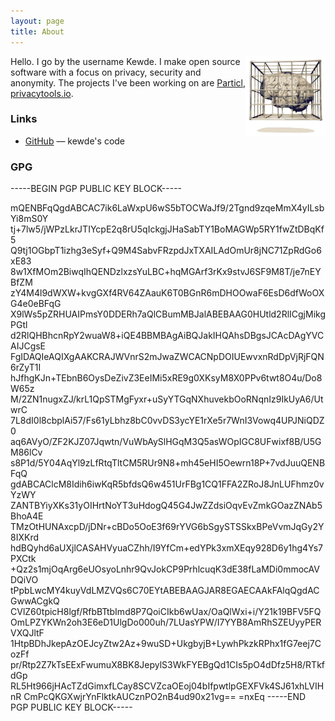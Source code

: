 ```yaml
---
layout: page
title: About
---
```


<img src="portrait.jpg" class="profile-picture" width="128" align="right">

Hello. I go by the username Kewde.
I make open source software with a focus on 
privacy, security and anonymity.
The projects I've been working on are 
[Particl](https://particl.io),
[privacytools.io](https://privacytools.io).



### Links

- [GitHub](https://github.com/kewde) — kewde's code

### GPG

-----BEGIN PGP PUBLIC KEY BLOCK-----

mQENBFqQgdABCAC7ik6LaWxpU6wS5bTOCWaJf9/2Tgnd9zqeMmX4yILsbYi8mS0Y
tj+7lw5/jWPzLkrJTIYcpE2q8rU5qIckgjJHaSabTY1BoMAGWp5RY1fwZtDBqKf5
Q9tj1OGbpT1izhg3eSyf+Q9M4SabvFRzpdJxTXAILAdOmUr8jNC71ZpRdGo6xE83
8w1XfMOm2BiwqIhQENDzlxzsYuLBC+hqMGArf3rKx9stvJ6SF9M8T/je7nEYBfZM
zY4M4l9dWXW+kvgGXf4RV64ZAauK6T0BGnR6mDHOOwaF6EsD6dfWoOXG4e0eBFqG
X9lWs5pZRHUAIPmsY0DDERh7aQlCBumMBJalABEBAAG0HUtld2RlICgjMikgPGtl
d2RlQHBhcnRpY2wuaW8+iQE4BBMBAgAiBQJakIHQAhsDBgsJCAcDAgYVCAIJCgsE
FgIDAQIeAQIXgAAKCRAJWVnrS2mJwaZWCACNpDOIUEwvxnRdDpVjRjFQN6rZyT1I
hJfhgKJn+TEbnB6OysDeZivZ3EeIMi5xRE9g0XKsyM8X0PPv6twt8O4u/Do8W65z
M/2ZN1nugxZJ/krL1QpSTMgFyxr+uSyYTGqNXhuvekbOoRNqnIz9IkUyA6/UtwrC
7L8dI0l8cbplAi57/Fs61yLbhz8bC0vvDS3ycYE1rXe5r7WnI3Vowq4UPJNiQDZ0
aq6AVyO/ZF2KJZ07Jqwtn/VuWbAySlHGqM3Q5asWOpIGC8UFwixf8B/U5GM86lCv
s8P1d/5Y04AqYl9zLfRtqTltCM5RUr9N8+mh45eHI5Oewrn18P+7vdJuuQENBFqQ
gdABCAClcM8Idih6iwKqR5bfdsQ6w451UrFBg1CQ1FFA2ZRoJ8JnLUFhmz0vYzWY
ZANTBYiyXKs31yOIHrtNoYT3uHdogQ45G4JwZZdsiOqvEvZmkGOazZNAb5BhoA4E
TMzOtHUNAxcpD/jDNr+cBDo5OoE3f69rYVG6bSgySTSSkxBPeVvmJqGy2Y8IXKrd
hdBQyhd6aUXjlCASAHVyuaCZhh/I9YfCm+edYPk3xmXEqy928D6y1hg4Ys7PXCtk
+Qz2s1mjOqArg6eUOsyoLnhr9QvJokCP9PrhlcuqK3dE38fLaMDi0mmocAVDQiVO
tPpbLwcMY4kuyVdLMZVQs6C70EYtABEBAAGJAR8EGAECAAkFAlqQgdACGwwACgkQ
CVlZ60tpicH8lgf/RfbBTtbImd8P7QoiCIkb6wUax/OaQlWxi+i/Y21k19BFV5FQ
OmLPZYKWn2oh3E6eD1UlgDo000uh/7LUasYPW/I7YYB8AmRhSZEUyyPERVXQJltF
1HtpBDhJkepAzOEJcyZtw2Az+9wuSD+UkgbyjB+LywhPkzkRPhx1fG7eej7CozFf
pr/Rtp2Z7kTsEExFwumuX8BK8JepylS3WkFYEBgQd1CIs5pO4dDfz5H8/RTkfdGp
RL5Ht966jHAcTZdGimxfLCay8SCVZcaOEoj04bIfpwtlpGEXFVk4SJ61xhLVIHnR
CmPcQKGXwjrYnFlktkAUCznPO2nB4ud90x21vg==
=nxEq
-----END PGP PUBLIC KEY BLOCK-----

